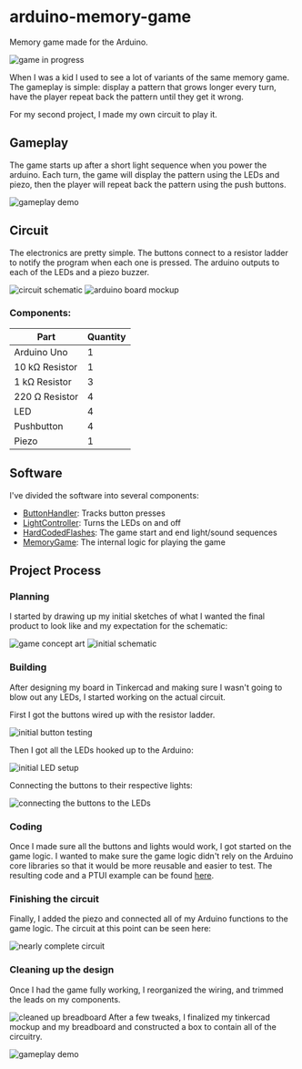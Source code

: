 # arduino-memory-game

Memory game made for the Arduino.

![game in progress](media/game-active.jpg)

When I was a kid I used to see a lot of variants of the same memory game. The gameplay is simple: display a pattern that grows longer every turn, have the player repeat back the pattern until they get it wrong.

For my second project, I made my own circuit to play it. 

## Gameplay
The game starts up after a short light sequence when you power the arduino. Each turn, the game will display the pattern using the LEDs and piezo, then the player will repeat back the pattern using the push buttons.

![gameplay demo](media/memory-game-demo.gif)

## Circuit
The electronics are pretty simple. The buttons connect to a resistor ladder to notify the program when each one is pressed. The arduino outputs to each of the LEDs and a piezo buzzer.

![circuit schematic](media/schematic.jpg)
![arduino board mockup](media/board-mockup.jpg)

### Components:
| Part | Quantity |
|-|-|
| Arduino Uno | 1 |
| 10 k&Omega; Resistor | 1 |
| 1 k&Omega; Resistor | 3 |
| 220 &Omega; Resistor | 4 |
| LED | 4 |
| Pushbutton | 4 |
| Piezo | 1 |

## Software
I've divided the software into several components:
- [ButtonHandler](src/ButtonHandler.h): Tracks button presses
- [LightController](src/LightController.h): Turns the LEDs on and off
- [HardCodedFlashes](src/HardCodedFlashes.h): The game start and end light/sound sequences
- [MemoryGame](src/MemoryGame.h): The internal logic for playing the game

## Project Process
### Planning
I started by drawing up my initial sketches of what I wanted the final product to look like and my expectation for the schematic:

![game concept art](media/concept-art.jpg)
![initial schematic](media/concept-schematic.jpg)

### Building
After designing my board in Tinkercad and making sure I wasn't going to blow out any LEDs, I started working on the actual circuit.

First I got the buttons wired up with the resistor ladder.

![initial button testing](media/button-test.gif)

Then I got all the LEDs hooked up to the Arduino:

![initial LED setup](media/led-setup.jpg)

Connecting the buttons to their respective lights:

![connecting the buttons to the LEDs](media/button-led-connect.gif)

### Coding
Once I made sure all the buttons and lights would work, I got started on the game logic. I wanted to make sure the game logic didn't rely on the Arduino core libraries so that it would be more reusable and easier to test. The resulting code and a PTUI example can be found [here](https://github.com/maffiemaffie/memory-game-core).

### Finishing the circuit
Finally, I added the piezo and connected all of my Arduino functions to the game logic. The circuit at this point can be seen here:

![nearly complete circuit](media/bare-bones-circuit.jpg)

### Cleaning up the design
Once I had the game fully working, I reorganized the wiring, and trimmed the leads on my components.

![cleaned up breadboard](media/trimmed-board.jpg)
After a few tweaks, I finalized my tinkercad mockup and my breadboard and constructed a box to contain all of the circuitry.

![gameplay demo](media/memory-game-demo.gif)
